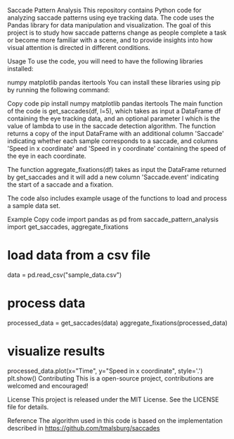 Saccade Pattern Analysis
This repository contains Python code for analyzing saccade patterns using eye tracking data. The code uses the Pandas library for data manipulation and visualization. The goal of this project is to study how saccade patterns change as people complete a task or become more familiar with a scene, and to provide insights into how visual attention is directed in different conditions.

Usage
To use the code, you will need to have the following libraries installed:

numpy
matplotlib
pandas
itertools
You can install these libraries using pip by running the following command:

Copy code
pip install numpy matplotlib pandas itertools
The main function of the code is get_saccades(df, l=5), which takes as input a DataFrame df containing the eye tracking data, and an optional parameter l which is the value of lambda to use in the saccade detection algorithm. The function returns a copy of the input DataFrame with an additional column 'Saccade' indicating whether each sample corresponds to a saccade, and columns 'Speed in x coordinate' and 'Speed in y coordinate' containing the speed of the eye in each coordinate.

The function aggregate_fixations(df) takes as input the DataFrame returned by get_saccades and it will add a new column 'Saccade.event' indicating the start of a saccade and a fixation.

The code also includes example usage of the functions to load and process a sample data set.

Example
Copy code
import pandas as pd
from saccade_pattern_analysis import get_saccades, aggregate_fixations

# load data from a csv file
data = pd.read_csv("sample_data.csv")

# process data
processed_data = get_saccades(data)
aggregate_fixations(processed_data)

# visualize results
processed_data.plot(x="Time", y="Speed in x coordinate", style='.')
plt.show()
Contributing
This is a open-source project, contributions are welcomed and encouraged!

License
This project is released under the MIT License. See the LICENSE file for details.

Reference
The algorithm used in this code is based on the implementation described in https://github.com/tmalsburg/saccades
